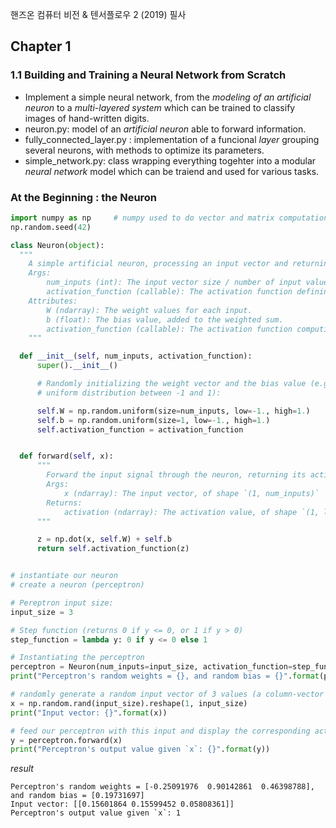  핸즈온 컴퓨터 비전 & 텐서플로우 2 (2019) 필사

## Chapter 1

### 1.1 Building and Training a Neural Network from Scratch 
* Implement a simple  neural network, from the <i> modeling of an artificial neuron</i> to a <i>multi-layered system </i> which can be trained to classify images of hand-written digits.
* neuron.py: model of an <i>artificial neuron</i> able to forward information.
* fully_connected_layer.py : implementation of a funcional <i> layer</i> grouping several neurons, with methods to optimize its parameters.
* simple_network.py: class wrapping everything togehter into a modular <i> neural network </i> model which can be traiend and used for various tasks. 

### At the Beginning : the Neuron
```Python
import numpy as np     # numpy used to do vector and matrix computations
np.random.seed(42) 

class Neuron(object):
  """
    A simple artificial neuron, processing an input vector and returning a corresponding activation.
    Args:
        num_inputs (int): The input vector size / number of input values.
        activation_function (callable): The activation function defining this neuron.
    Attributes:
        W (ndarray): The weight values for each input.
        b (float): The bias value, added to the weighted sum.
        activation_function (callable): The activation function computing the neuron's output.
    """

  def __init__(self, num_inputs, activation_function):
      super().__init__()

      # Randomly initializing the weight vector and the bias value (e.g., using a simplistic 
      # uniform distribution between -1 and 1):

      self.W = np.random.uniform(size=num_inputs, low=-1., high=1.)
      self.b = np.random.uniform(size=1, low=-1., high=1.)
      self.activation_function = activation_function


  def forward(self, x):
      """
        Forward the input signal through the neuron, returning its activation value.
        Args:
            x (ndarray): The input vector, of shape `(1, num_inputs)`
        Returns:
            activation (ndarray): The activation value, of shape `(1, layer_size)`.
      """

      z = np.dot(x, self.W) + self.b
      return self.activation_function(z)


# instantiate our neuron
# create a neuron (perceptron)

# Pereptron input size:
input_size = 3

# Step function (returns 0 if y <= 0, or 1 if y > 0)
step_function = lambda y: 0 if y <= 0 else 1 

# Instantiating the perceptron
perceptron = Neuron(num_inputs=input_size, activation_function=step_function)
print("Perceptron's random weights = {}, and random bias = {}".format(perceptron.W, perceptron.b))

# randomly generate a random input vector of 3 values (a column-vector of shape=(1,3))
x = np.random.rand(input_size).reshape(1, input_size)
print("Input vector: {}".format(x))

# feed our perceptron with this input and display the corresponding activation.
y = perceptron.forward(x)
print("Perceptron's output value given `x`: {}".format(y))

```
<i>result</i>
```
Perceptron's random weights = [-0.25091976  0.90142861  0.46398788], and random bias = [0.19731697]
Input vector: [[0.15601864 0.15599452 0.05808361]]
Perceptron's output value given `x`: 1
```
